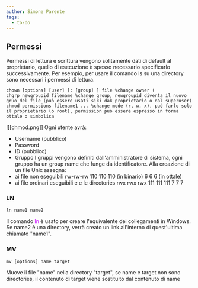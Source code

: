 ```yaml
---
author: Simone Parente
tags:
  - to-do
---
```

## Permessi
Permessi di lettura e scrittura vengono solitamente dati di default al proprietario, quello di esecuzione è spesso necessario specificarlo successivamente. Per esempio, per usare il comando ls su una directory sono necessari i permessi di lettura.

	chown [options] [user] [: [group] ] file %change owner (
	chgrp newgroupid filename %change group, newgroupid diventa il nuovo gruo del file (può essere usati siki dak proprietario o dal superuser)
	chmod permissions filename1 ... %change mode (r, w, x), può farlo solo il proprietario (o root), permission può essere espresso in forma ottale o simbolica
![[chmod.png]]
Ogni utente avrà:
- Username (pubblico)
- Password
- ID (pubblico)
- Gruppo
I gruppi vengono definiti dall'amministratore di sistema, ogni gruppo ha un group name che funge da identificatore.
Alla creazione di un file Unix assegna:
- ai file non eseguibili
     rw-rw-rw
	110 110 110 (in binario)
	6       6      6 (in ottale)
- ai file ordinari eseguibili e e le directories
	rwx rwx rwx
	111 111 111
	7        7    7
### LN

	ln name1 name2
Il comando <span style="color:#c800ff">ln</span> è usato per creare l'equivalente dei collegamenti in Windows. Se name2 è una directory, verrà creato un link all'interno di quest'ultima chiamato "name1".

### MV

	mv [options] name target
Muove il file "name" nella directory "target", se name e target non sono directories, il contenuto di target viene sostituito dal contenuto di name 


